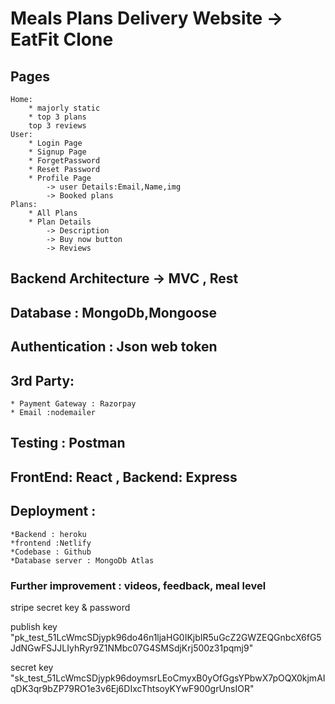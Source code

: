 # Meals Plans Delivery Website -> EatFit Clone

## Pages
    Home:
        * majorly static
        * top 3 plans
        top 3 reviews
    User:
        * Login Page
        * Signup Page
        * ForgetPassword
        * Reset Password
        * Profile Page
            -> user Details:Email,Name,img
            -> Booked plans
    Plans:
        * All Plans
        * Plan Details
            -> Description
            -> Buy now button
            -> Reviews

## Backend Architecture -> MVC , Rest

## Database : MongoDb,Mongoose

## Authentication : Json web token

## 3rd Party:
    * Payment Gateway : Razorpay
    * Email :nodemailer

## Testing : Postman

## FrontEnd: React , Backend: Express

## Deployment :
    *Backend : heroku
    *frontend :Netlify
    *Codebase : Github
    *Database server : MongoDb Atlas



### Further improvement : videos, feedback, meal level



stripe secret key & password

publish key
"pk_test_51LcWmcSDjypk96do46n1ljaHG0IKjbIR5uGcZ2GWZEQGnbcX6fG5JdNGwFSJJLIyhRyr9Z1NMbc07G4SMSdjKrj500z31pqmj9"

secret key
"sk_test_51LcWmcSDjypk96doymsrLEoCmyxB0yOfGgsYPbwX7pOQX0kjmAIqDK3qr9bZP79RO1e3v6Ej6DIxcThtsoyKYwF900grUnsIOR"
